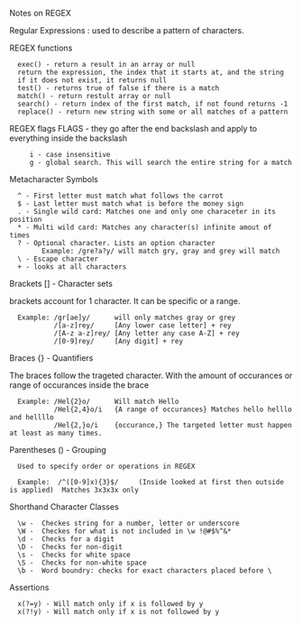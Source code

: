 Notes on REGEX

Regular Expressions : used to describe a pattern of characters.

REGEX functions

      exec() - return a result in an array or null
      return the expression, the index that it starts at, and the string
      if it does not exist, it returns null
      test() - returns true of false if there is a match
      match() - return restult array or null
      search() - return index of the first match, if not found returns -1
      replace() - return new string with some or all matches of a pattern

REGEX flags
   FLAGS - they go after the end backslash and apply to everything inside the backslash
   
         i - case insensitive
         g - global search. This will search the entire string for a match


Metacharacter Symbols

      ^ - First letter must match what follows the carrot
      $ - Last letter must match what is before the money sign
      . - Single wild card: Matches one and only one characeter in its position
      * - Multi wild card: Matches any character(s) infinite amout of times
      ? - Optional character. Lists an option character
            Example: /gre?a?y/ will match gry, gray and grey will match
      \ - Escape character
      + - looks at all characters

Brackets [] - Character sets

   brackets account for 1 character.  It can be specific or a range.
      
      Example: /gr[ae]y/      will only matches gray or grey
               /[a-z]rey/     [Any lower case letter] + rey
               /[A-z a-z]rey/ [Any letter any case A-Z] + rey
               /[0-9]rey/     [Any digit] + rey


Braces {} - Quantifiers

   The braces follow the trageted character.  With the amount of occurances or range of occurances inside the brace
   
      Example: /Hel{2}o/      Will match Hello
               /Hel{2,4}o/i   {A range of occurances} Matches hello helllo and hellllo
               /Hel{2,}o/i    {occurance,} The targeted letter must happen at least as many times.

Parentheses () - Grouping

      Used to specify order or operations in REGEX
   
      Example:  /^([0-9]x){3}$/     (Inside looked at first then outside is applied)  Matches 3x3x3x only

Shorthand Character Classes

      \w -  Checkes string for a number, letter or underscore
      \W -  Checkes for what is not included in \w !@#$%^&*
      \d -  Checks for a digit
      \D -  Checks for non-digit
      \s -  Checks for white space 
      \S -  Checks for non-white space 
      \b -  Word boundry: checks for exact characters placed before \


Assertions

      x(?=y) - Will match only if x is followed by y
      x(?!y) - Will match only if x is not followed by y 
